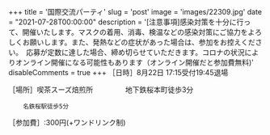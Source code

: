 +++
title = '国際交流パーティ'
slug = 'post'
image = 'images/22309.jpg'
date = "2021-07-28T00:00:00"
description = '[注意事項]感染対策を十分に行って、開催いたします。マスクの着用、消毒、検温などの感染対策にご協力をよろしくお願いします。また、発熱などの症状があった場合は、参加をお控えください。　応募が定数に達した場合、締め切らせていただきます。コロナの状況によりオンライン開催になる可能性もあります（オンライン開催だと参加費無料)'
disableComments = true
+++
［日時］8月22日 17:15受付19:45退場

［場所］喫茶スーズ焙煎所　
　　　
        地下鉄桜本町徒歩3分　
		
	    名鉄桜駅徒歩5分
		
［参加費］:300円(+ワンドリンク制)　